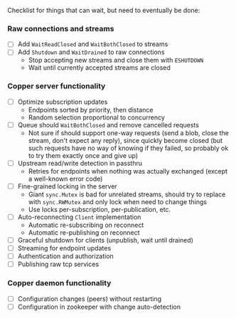 Checklist for things that can wait, but need to eventually be done:

### Raw connections and streams

- [ ] Add `WaitReadClosed` and `WaitBothClosed` to streams
- [ ] Add `Shutdown` and `WaitDrained` to raw connections
  - Stop accepting new streams and close them with `ESHUTDOWN`
  - Wait until currently accepted streams are closed

### Copper server functionality

- [ ] Optimize subscription updates
  - Endpoints sorted by priority, then distance
  - Random selection proportional to concurrency
- [ ] Queue should `WaitBothClosed` and remove cancelled requests
  - Not sure if should support one-way requests (send a blob, close the stream, don't expect any reply), since quickly become closed (but such requests have no way of knowing if they failed, so probably ok to try them exactly once and give up)
- [ ] Upstream read/write detection in passthru
  - Retries for endpoints when nothing was actually exchanged (except a well-known error code)
- [ ] Fine-grained locking in the server
  - Giant `sync.Mutex` is bad for unrelated streams, should try to replace with `sync.RWMutex` and only lock when need to change things
  - Use locks per-subscription, per-publication, etc.
- [ ] Auto-reconnecting `Client` implementation
  - Automatic re-subscribing on reconnect
  - Automatic re-publishing on reconnect
- [ ] Graceful shutdown for clients (unpublish, wait until drained)
- [ ] Streaming for endpoint updates
- [ ] Authentication and authorization
- [ ] Publishing raw tcp services

### Copper daemon functionality

- [ ] Configuration changes (peers) without restarting
- [ ] Configuration in zookeeper with change auto-detection
